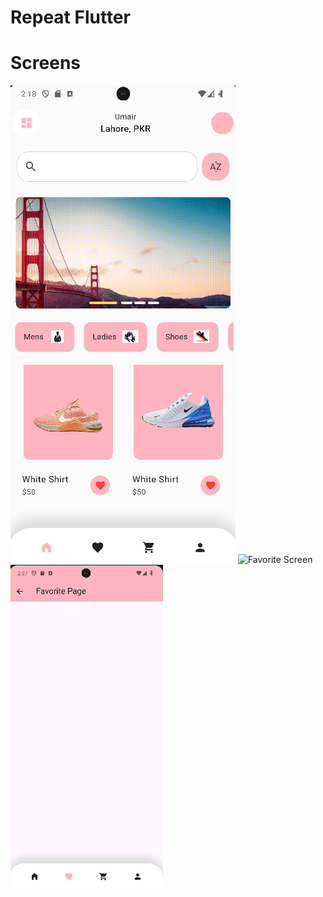 # Repeat Flutter

# Screens 
![Home Screen](assets/screens/img.png)
![Favorite Screen](https://github.com/BUYZQ/shopping_app_ui/tree/main/assets/screens/img_1.png)
![Drawer](https://github.com/BUYZQ/shopping_app_ui/blob/main/assets/screens/img_2.png)
